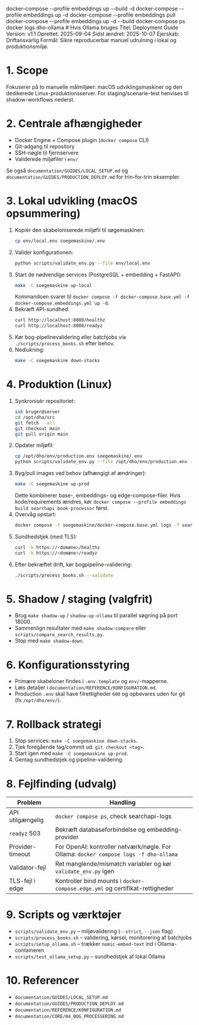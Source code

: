 docker-compose --profile embeddings up --build -d
docker-compose --profile embeddings up -d
docker-compose --profile embeddings pull
docker-compose --profile embeddings up -d --build
docker-compose ps
docker logs dho-ollama  # Hvis Ollama bruges
Titel: Deployment Guide
Version: v1.1
Oprettet: 2025-09-04
Sidst ændret: 2025-10-07
Ejerskab: Driftansvarlig
Formål: Sikre reproducerbar manuel udrulning i lokal og produktionsmiljø.

# 1. Scope
Fokuserer på to manuelle målmiljøer: macOS udviklingsmaskiner og den dedikerede Linux-produktionsserver. For staging/scenarie-test henvises til shadow-workflows nederst.

# 2. Centrale afhængigheder
- Docker Engine + Compose plugin (`docker compose` CLI)
- Git-adgang til repository
- SSH-nøgle til fjernservere
- Validerede miljøfiler i `env/`

Se også `documentation/GUIDES/LOCAL_SETUP.md` og `documentation/GUIDES/PRODUCTION_DEPLOY.md` for trin-for-trin eksempler.

# 3. Lokal udvikling (macOS opsummering)
1. Kopiér den skabeloniserede miljøfil til søgemaskinen:
	```bash
	cp env/local.env soegemaskine/.env
	```
2. Valider konfigurationen:
	```bash
	python scripts/validate_env.py --file env/local.env
	```
3. Start de nødvendige services (PostgreSQL + embedding + FastAPI):
	```bash
	make -C soegemaskine up-local
	```
	Kommandoen svarer til `docker compose -f docker-compose.base.yml -f docker-compose.embeddings.yml up -d`.
4. Bekræft API-sundhed:
	```bash
	curl http://localhost:8080/healthz
	curl http://localhost:8080/readyz
	```
5. Kør bog-pipelinevalidering eller batchjobs via `./scripts/process_books.sh` efter behov.
6. Nedlukning:
	```bash
	make -C soegemaskine down-stacks
	```

# 4. Produktion (Linux)
1. Synkronisér repositoriet:
	```bash
	ssh bruger@server
	cd /opt/dho/src
	git fetch --all
	git checkout main
	git pull origin main
	```
2. Opdater miljøfil:
	```bash
	cp /opt/dho/env/production.env soegemaskine/.env
	python scripts/validate_env.py --file /opt/dho/env/production.env --strict
	```
3. Byg/pull images ved behov (afhængigt af ændringer):
	```bash
	make -C soegemaskine up-prod
	```
	Dette kombinerer base-, embeddings- og edge-compose-filer. Hvis kode/requirements ændres, kør `docker compose --profile embeddings build searchapi book-processor` først.
4. Overvåg opstart:
	```bash
	docker compose -f soegemaskine/docker-compose.base.yml logs -f searchapi
	```
5. Sundhedstjek (med TLS):
	```bash
	curl -k https://<domæne>/healthz
	curl -k https://<domæne>/readyz
	```
6. Efter bekræftet drift, kør bogpipeline-validering:
	```bash
	./scripts/process_books.sh --validate
	```

# 5. Shadow / staging (valgfrit)
- Brug `make shadow-up` / `shadow-up-ollama` til parallel søgning på port 18000.
- Sammenlign resultater med `make shadow-compare` eller `scripts/compare_search_results.py`.
- Stop med `make shadow-down`.

# 6. Konfigurationsstyring
- Primære skabeloner findes i `.env.template` og `env/`-mapperne.
- Læs detaljer i `documentation/REFERENCE/KONFIGURATION.md`.
- Production `.env` skal have filrettigheder `600` og opbevares uden for git (fx `/opt/dho/env/`).

# 7. Rollback strategi
1. Stop services: `make -C soegemaskine down-stacks`.
2. Tjek foregående tag/commit ud: `git checkout <tag>`.
3. Start igen med `make -C soegemaskine up-prod`.
4. Gentag sundhedstjek og pipeline-validering.

# 8. Fejlfinding (udvalg)
| Problem | Handling |
|---------|----------|
| API utilgængelig | `docker compose ps`, check searchapi-logs |
| `readyz` 503 | Bekræft databaseforbindelse og embedding-provider |
| Provider-timeout | For OpenAI: kontroller netværk/nøgle. For Ollama: `docker compose logs -f dho-ollama` |
| Validator-fejl | Ret manglende/mismatch variabler og kør `validate_env.py` igen |
| TLS-fejl i edge | Kontroller bind mounts i `docker-compose.edge.yml` og certifikat-rettigheder |

# 9. Scripts og værktøjer
- `scripts/validate_env.py` – miljøvalidering (`--strict`, `--json` flag)
- `scripts/process_books.sh` – validering, kørsel, monitorering af batchjobs
- `scripts/setup_ollama.sh` – trækker `nomic-embed-text` ind i Ollama-containeren
- `scripts/test_ollama_setup.py` – sundhedstjek af lokal Ollama

# 10. Referencer
- `documentation/GUIDES/LOCAL_SETUP.md`
- `documentation/GUIDES/PRODUCTION_DEPLOY.md`
- `documentation/REFERENCE/KONFIGURATION.md`
- `documentation/CORE/04_BOG_PROCESSERING.md`
